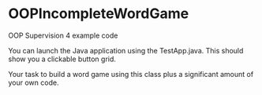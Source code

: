OOPIncompleteWordGame
=====================

OOP Supervision 4 example code

You can launch the Java application using the TestApp.java. This should show you a clickable button grid.

Your task to build a word game using this class plus a significant amount of your own code.
